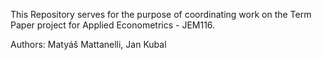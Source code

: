 This Repository serves for the purpose of coordinating work on the Term Paper project for Applied Econometrics - JEM116.

Authors: Matyáš Mattanelli, Jan Kubal